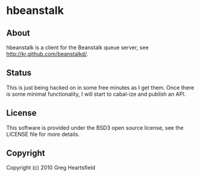 hbeanstalk
==========

About
-----

hbeanstalk is a client for the Beanstalk queue server, see <http://kr.github.com/beanstalkd/>.

Status
------

This is just being hacked on in some free minutes as I get them.  Once there is some minimal functionality, I will start to cabal-ize and publish an API.

License
-------

This software is provided under the BSD3 open source license, see the LICENSE file for more details.

Copyright
---------

Copyright (c) 2010 Greg Heartsfield

